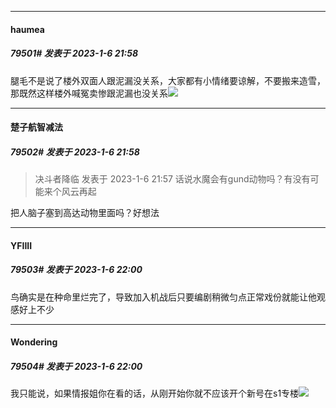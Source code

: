 

*****

####  haumea  
##### 79501#       发表于 2023-1-6 21:58

腿毛不是说了楼外双面人跟泥漏没关系，大家都有小情绪要谅解，不要搬来造雪，那既然这样楼外喊冤卖惨跟泥漏也没关系<img src="https://static.saraba1st.com/image/smiley/face2017/033.png" referrerpolicy="no-referrer">

*****

####  楚子航智减法  
##### 79502#       发表于 2023-1-6 21:58

<blockquote>决斗者降临 发表于 2023-1-6 21:57
话说水魔会有gund动物吗？有没有可能来个风云再起</blockquote>
把人脑子塞到高达动物里面吗？好想法

*****

####  YFIIII  
##### 79503#       发表于 2023-1-6 22:00

鸟确实是在种命里烂完了，导致加入机战后只要编剧稍微匀点正常戏份就能让他观感好上不少

*****

####  Wondering  
##### 79504#       发表于 2023-1-6 22:00

我只能说，如果情报姐你在看的话，从刚开始你就不应该开个新号在s1专楼<img src="https://static.saraba1st.com/image/smiley/face2017/067.png" referrerpolicy="no-referrer">

